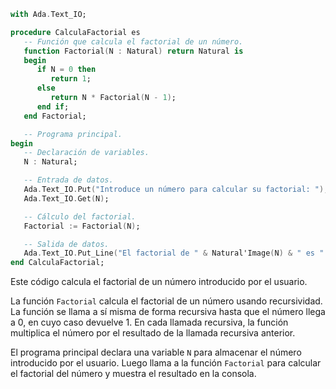 ```ada
with Ada.Text_IO;

procedure CalculaFactorial es
   -- Función que calcula el factorial de un número.
   function Factorial(N : Natural) return Natural is
   begin
      if N = 0 then
         return 1;
      else
         return N * Factorial(N - 1);
      end if;
   end Factorial;

   -- Programa principal.
begin
   -- Declaración de variables.
   N : Natural;

   -- Entrada de datos.
   Ada.Text_IO.Put("Introduce un número para calcular su factorial: ");
   Ada.Text_IO.Get(N);

   -- Cálculo del factorial.
   Factorial := Factorial(N);

   -- Salida de datos.
   Ada.Text_IO.Put_Line("El factorial de " & Natural'Image(N) & " es " & Natural'Image(Factorial));
end CalculaFactorial;
```

Este código calcula el factorial de un número introducido por el usuario.

La función `Factorial` calcula el factorial de un número usando recursividad. La función se llama a sí misma de forma recursiva hasta que el número llega a 0, en cuyo caso devuelve 1. En cada llamada recursiva, la función multiplica el número por el resultado de la llamada recursiva anterior.

El programa principal declara una variable `N` para almacenar el número introducido por el usuario. Luego llama a la función `Factorial` para calcular el factorial del número y muestra el resultado en la consola.